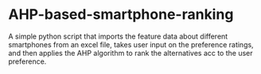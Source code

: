 # AHP-based-smartphone-ranking
A simple python script that imports the feature data about different smartphones from an excel file, takes user input on the preference ratings, and then applies the AHP algorithm to rank the alternatives acc to the user preference.
